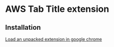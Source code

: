 # AWS Tab Title extension

## Installation

[Load an unpacked extension in google chrome](https://developer.chrome.com/docs/extensions/get-started/tutorial/hello-world#load-unpacked)
